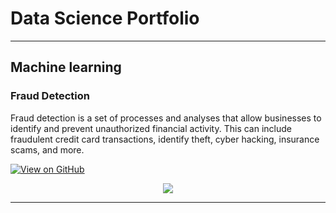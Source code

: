# Data Science Portfolio
---
## Machine learning

### Fraud Detection
Fraud detection is a set of processes and analyses that allow businesses to identify and prevent unauthorized financial activity. This can include fraudulent credit card transactions, identify theft, cyber hacking, insurance scams, and more.

[![View on GitHub](https://img.shields.io/badge/GitHub-View_on_GitHub-blue?logo=GitHub)](https://github.com/harikrushn/fraud_detection)

<center><img src="images/fraud_detection.jpg"/></center>

---



